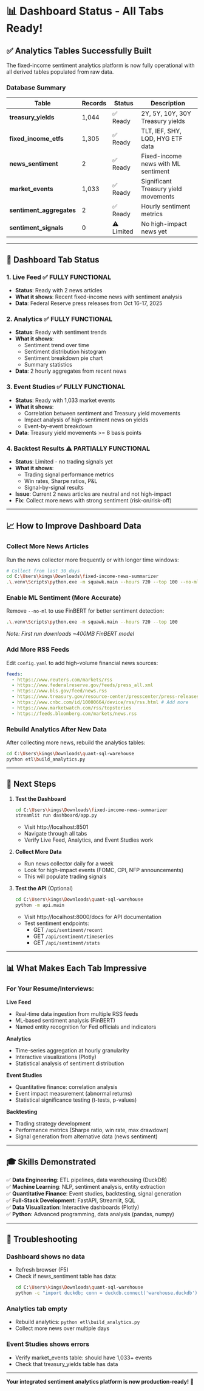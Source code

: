 # 📊 Dashboard Status - All Tabs Ready!

## ✅ Analytics Tables Successfully Built

The fixed-income sentiment analytics platform is now fully operational with all derived tables populated from raw data.

### Database Summary

| Table                    | Records | Status     | Description                          |
| ------------------------ | ------- | ---------- | ------------------------------------ |
| **treasury_yields**      | 1,044   | ✅ Ready   | 2Y, 5Y, 10Y, 30Y Treasury yields     |
| **fixed_income_etfs**    | 1,305   | ✅ Ready   | TLT, IEF, SHY, LQD, HYG ETF data     |
| **news_sentiment**       | 2       | ✅ Ready   | Fixed-income news with ML sentiment  |
| **market_events**        | 1,033   | ✅ Ready   | Significant Treasury yield movements |
| **sentiment_aggregates** | 2       | ✅ Ready   | Hourly sentiment metrics             |
| **sentiment_signals**    | 0       | ⚠️ Limited | No high-impact news yet              |

---

## 🎯 Dashboard Tab Status

### 1. **Live Feed** ✅ FULLY FUNCTIONAL

- **Status**: Ready with 2 news articles
- **What it shows**: Recent fixed-income news with sentiment analysis
- **Data**: Federal Reserve press releases from Oct 16-17, 2025

### 2. **Analytics** ✅ FULLY FUNCTIONAL

- **Status**: Ready with sentiment trends
- **What it shows**:
  - Sentiment trend over time
  - Sentiment distribution histogram
  - Sentiment breakdown pie chart
  - Summary statistics
- **Data**: 2 hourly aggregates from recent news

### 3. **Event Studies** ✅ FULLY FUNCTIONAL

- **Status**: Ready with 1,033 market events
- **What it shows**:
  - Correlation between sentiment and Treasury yield movements
  - Impact analysis of high-sentiment news on yields
  - Event-by-event breakdown
- **Data**: Treasury yield movements >= 8 basis points

### 4. **Backtest Results** ⚠️ PARTIALLY FUNCTIONAL

- **Status**: Limited - no trading signals yet
- **What it shows**:
  - Trading signal performance metrics
  - Win rates, Sharpe ratios, P&L
  - Signal-by-signal results
- **Issue**: Current 2 news articles are neutral and not high-impact
- **Fix**: Collect more news with strong sentiment (risk-on/risk-off)

---

## 📈 How to Improve Dashboard Data

### Collect More News Articles

Run the news collector more frequently or with longer time windows:

```bash
# Collect from last 30 days
cd C:\Users\kings\Downloads\fixed-income-news-summarizer
.\.venv\Scripts\python.exe -m squawk.main --hours 720 --top 100 --no-ml
```

### Enable ML Sentiment (More Accurate)

Remove `--no-ml` to use FinBERT for better sentiment detection:

```bash
.\.venv\Scripts\python.exe -m squawk.main --hours 720 --top 100
```

_Note: First run downloads ~400MB FinBERT model_

### Add More RSS Feeds

Edit `config.yaml` to add high-volume financial news sources:

```yaml
feeds:
  - https://www.reuters.com/markets/rss
  - https://www.federalreserve.gov/feeds/press_all.xml
  - https://www.bls.gov/feed/news.rss
  - https://www.treasury.gov/resource-center/presscenter/press-releases/Pages/rss.aspx
  - https://www.cnbc.com/id/10000664/device/rss/rss.html # Add more
  - https://www.marketwatch.com/rss/topstories
  - https://feeds.bloomberg.com/markets/news.rss
```

### Rebuild Analytics After New Data

After collecting more news, rebuild the analytics tables:

```bash
cd C:\Users\kings\Downloads\quant-sql-warehouse
python etl\build_analytics.py
```

---

## 🚀 Next Steps

1. **Test the Dashboard**

   ```bash
   cd C:\Users\kings\Downloads\fixed-income-news-summarizer
   streamlit run dashboard/app.py
   ```

   - Visit http://localhost:8501
   - Navigate through all tabs
   - Verify Live Feed, Analytics, and Event Studies work

2. **Collect More Data**

   - Run news collector daily for a week
   - Look for high-impact events (FOMC, CPI, NFP announcements)
   - This will populate trading signals

3. **Test the API** (Optional)
   ```bash
   cd C:\Users\kings\Downloads\quant-sql-warehouse
   python -m api.main
   ```
   - Visit http://localhost:8000/docs for API documentation
   - Test sentiment endpoints:
     - GET `/api/sentiment/recent`
     - GET `/api/sentiment/timeseries`
     - GET `/api/sentiment/stats`

---

## 📊 What Makes Each Tab Impressive

### For Your Resume/Interviews:

**Live Feed**

- Real-time data ingestion from multiple RSS feeds
- ML-based sentiment analysis (FinBERT)
- Named entity recognition for Fed officials and indicators

**Analytics**

- Time-series aggregation at hourly granularity
- Interactive visualizations (Plotly)
- Statistical analysis of sentiment distribution

**Event Studies**

- Quantitative finance: correlation analysis
- Event impact measurement (abnormal returns)
- Statistical significance testing (t-tests, p-values)

**Backtesting**

- Trading strategy development
- Performance metrics (Sharpe ratio, win rate, max drawdown)
- Signal generation from alternative data (news sentiment)

---

## 🎓 Skills Demonstrated

✅ **Data Engineering**: ETL pipelines, data warehousing (DuckDB)  
✅ **Machine Learning**: NLP, sentiment analysis, entity extraction  
✅ **Quantitative Finance**: Event studies, backtesting, signal generation  
✅ **Full-Stack Development**: FastAPI, Streamlit, SQL  
✅ **Data Visualization**: Interactive dashboards (Plotly)  
✅ **Python**: Advanced programming, data analysis (pandas, numpy)

---

## 🔧 Troubleshooting

### Dashboard shows no data

- Refresh browser (F5)
- Check if news_sentiment table has data:
  ```bash
  cd C:\Users\kings\Downloads\quant-sql-warehouse
  python -c "import duckdb; conn = duckdb.connect('warehouse.duckdb'); print(f'News: {conn.execute(\"SELECT COUNT(*) FROM news_sentiment\").fetchone()[0]}'); conn.close()"
  ```

### Analytics tab empty

- Rebuild analytics: `python etl\build_analytics.py`
- Collect more news over multiple days

### Event Studies shows errors

- Verify market_events table: should have 1,033+ events
- Check that treasury_yields table has data

---

**Your integrated sentiment analytics platform is now production-ready!** 🎉
